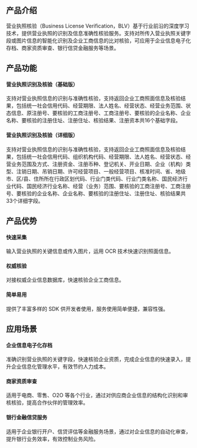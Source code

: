 
## 产品介绍
营业执照核验（Business License Verification，BLV）基于行业前沿的深度学习技术，提供营业执照的识别及信息准确性核验服务。支持对所传入营业执照关键字段或图片信息的智能化识别及企业工商信息的比对核验，可应用于企业信息电子化存档、商家资质审查、银行信贷金融服务等场景。

## 产品功能
#### 营业执照识别及核验（基础版）
支持对营业执照信息的识别与准确性核验，支持返回企业工商照面信息及核验结果，包括统一社会信用代码、经营期限、法人姓名、经营状态、经营业务范围、状态信息、原注册号、要核验的工商注册号、工商注册号、要核验的企业名称、企业名称、要核验的注册住址、注册住址、核验结果、注册资本共16个基础字段。

#### 营业执照识别及核验（详细版）
支持对营业执照信息的识别与准确性核验，支持返回企业工商照面信息及核验结果，包括统一社会信用代码、组织机构代码、经营期限、法人姓名、经营状态、经营业务范围及方式、注册资金、注册币种、登记机关、开业日期、企业（机构）类型、注销日期、吊销日期、许可经营项目、一般经营项目、核准时间、省、地级市、区/县、住所所在行政区划代码、行业门类代码、行业门类名称、国民经济行业代码、国民经济行业名称、经营（业务）范围、要核验的工商注册号、工商注册号、要核验的企业名称、企业名称、要核验的注册住址、注册住址、核验结果共33个详细字段。

## 产品优势

#### 快速采集
输入营业执照的关键信息或传入图片，运用 OCR 技术快速识别照面信息。

#### 权威核验
对接权威企业信息数据库，快速核验企业工商信息。

#### 简单易用
提供了丰富多样的 SDK 供开发者使用，服务使用简单便捷，兼容性强。

## 应用场景

#### 企业信息电子化存档
准确识别营业执照的关键字段，快速核验企业资质，完成企业信息的快速录入，提升企业信息化管理水平，有效节约人力成本。

#### 商家资质审查
适用于电商、零售、O2O 等各个行业，通过对供应商企业信息的结构化识别和审核核验，提高合作伙伴的管理效率。

#### 银行金融信贷服务
适用于企业银行开户、信贷评估等金融服务场景，通过对企业信息的自动化审查，提升银行业务效率，有效控制业务风险。


